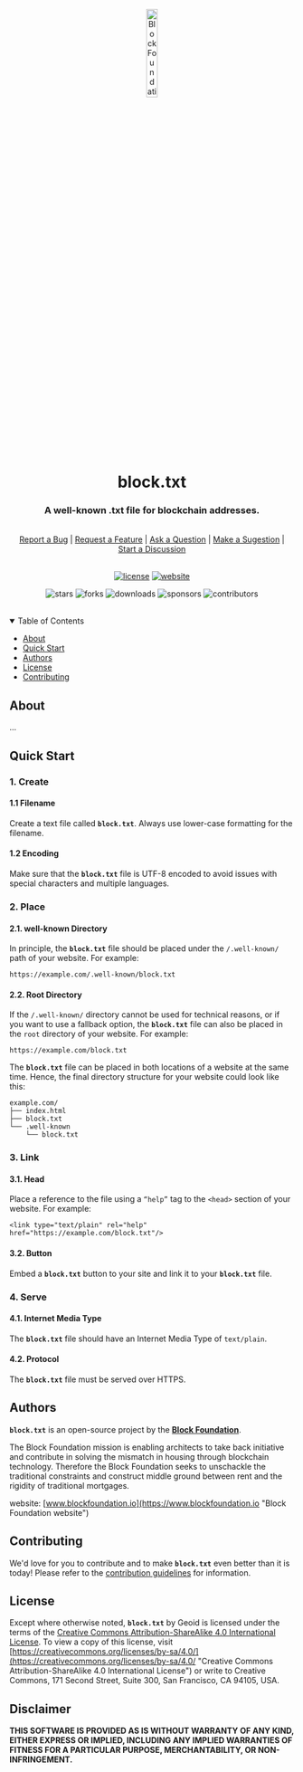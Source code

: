 <p align="center">
    <img src="https://block-foundation.github.io/.assets/image/logo/block_foundation-logo-02.png" width="20%" height="20%" alt="Block Foundation Logo">
</p>
<h1 align='center' style='border-bottom: none;'>block.txt</h1>
<h3 align='center'>A well-known .txt file for blockchain addresses.</h3>



<br/>
<div align="center">
  <a href="https://github.com/block-foundation/block-txt/issues/new?assignees=&labels=Needs%3A+Triage+%3Amag%3A%2Ctype%3Abug-suspected&template=bug_report.yml">Report a Bug</a>
  |
  <a href="https://github.com/block-foundation/block-txt/issues/new?assignees=&labels=Needs%3A+Triage+%3Amag%3A%2Ctype%3Afeature-request%2CHelp+wanted+%F0%9F%AA%A7&template=feature_request.yml">Request a Feature</a>
  |
  <a href="https://github.com/block-foundation/block-txt/issues/new?assignees=&labels=Needs%3A+Triage+%3Amag%3A%2Ctype%3Aquestion&template=question.yml">Ask a Question</a>
  |
  <a href="https://github.com/block-foundation/block-txt/issues/new?assignees=&labels=Needs%3A+Triage+%3Amag%3A%2Ctype%3Aenhancement&template=suggestion.yml">Make a Sugestion</a>
  |
  <a href="https://github.com/block-foundation/block-txt/discussions">Start a Discussion</a>
</div>
<br/>
<div align="center">

  [![license](https://img.shields.io/github/license/block-foundation/block-txt?color=green&label=license&style=flat-square)](LICENSE.md)
  [![website](https://img.shields.io/website?color=blue&down_color=red&down_message=offline&label=website&style=flat-square&up_color=green&up_message=online&url=https%3A%2F%2Fwww.wellknwon.space)](https://www.wellknwon.space)

  ![stars](https://img.shields.io/github/stars/block-foundation/block-txt?color=blue&label=stars&style=flat-square)
  ![forks](https://img.shields.io/github/forks/block-foundation/block-txt?color=blue&label=forks&style=flat-square)
  ![downloads](https://img.shields.io/github/downloads/block-foundation/block-txt/total?color=blue&label=downloads&style=flat-square)
  ![sponsors](https://img.shields.io/github/sponsors/geoid-org?color=blue&label=sponsors&style=flat-square)
  ![contributors](https://img.shields.io/github/contributors/block-foundation/block-txt?color=blue&label=contributors&style=flat-square)
  
</div>
<br/>
<details open="open">
<summary>Table of Contents</summary>

- [About](#about)
- [Quick Start](#quick-start)
- [Authors](#authors)
- [License](#license)
- [Contributing](#contributing)

</details>


## About

...


## Quick Start

### 1. Create

#### 1.1 Filename
Create a text file called **`block.txt`**.
Always use lower-case formatting for the filename.

#### 1.2 Encoding
Make sure that the **`block.txt`** file is UTF-8 encoded to avoid issues with special characters and multiple languages.

### 2. Place

#### 2.1. well-known Directory
In principle, the **`block.txt`** file should be placed under the `/.well-known/` path of your website. For example:

```
https://example.com/.well-known/block.txt
```

#### 2.2. Root Directory
If the `/.well-known/` directory cannot be used for technical reasons, or if you want to use a fallback option, the **`block.txt`** file can also be placed in the `root` directory of your website. For example:

```
https://example.com/block.txt
```

The **`block.txt`** file can be placed in both locations of a website at the same time. Hence, the final directory structure for your website could look like this:

```
example.com/
├── index.html
├── block.txt
└── .well-known
    └── block.txt
```

### 3. Link

#### 3.1. Head

Place a reference to the file using a `“help”` tag to the `<head>` section of your website. For example:

```
<link type="text/plain" rel="help" href="https://example.com/block.txt"/>
```

#### 3.2. Button
Embed a **`block.txt`** button to your site and link it to your **`block.txt`** file.

### 4. Serve

#### 4.1. Internet Media Type
The **`block.txt`** file should have an Internet Media Type of `text/plain`.

#### 4.2. Protocol
The **`block.txt`** file must be served over HTTPS.


## Authors

**`block.txt`** is an open-source project by the **[Block Foundation](https://www.blockfoundation.io "Block Foundation website")**.

The Block Foundation mission is enabling architects to take back initiative and contribute in solving the mismatch in housing through blockchain technology. Therefore the Block Foundation seeks to unschackle the traditional constraints and construct middle ground between rent and the rigidity of traditional mortgages.

website: [www.blockfoundation.io](https://www.blockfoundation.io "Block Foundation website")


## Contributing

We'd love for you to contribute and to make **`block.txt`** even better than it is today!
Please refer to the [contribution guidelines](.github/CONTRIBUTING.md) for information.


## License

Except where otherwise noted, **`block.txt`** by Geoid is licensed under the terms of the [Creative Commons Attribution-ShareAlike 4.0 International License](https://creativecommons.org/licenses/by-sa/4.0/ "Creative Commons Attribution-ShareAlike 4.0 International License"). To view a copy of this license, visit [https://creativecommons.org/licenses/by-sa/4.0/](https://creativecommons.org/licenses/by-sa/4.0/ "Creative Commons Attribution-ShareAlike 4.0 International License") or write to Creative Commons, 171 Second Street, Suite 300, San Francisco, CA 94105, USA.


## Disclaimer

**THIS SOFTWARE IS PROVIDED AS IS WITHOUT WARRANTY OF ANY KIND, EITHER EXPRESS OR IMPLIED, INCLUDING ANY IMPLIED WARRANTIES OF FITNESS FOR A PARTICULAR PURPOSE, MERCHANTABILITY, OR NON-INFRINGEMENT.**
